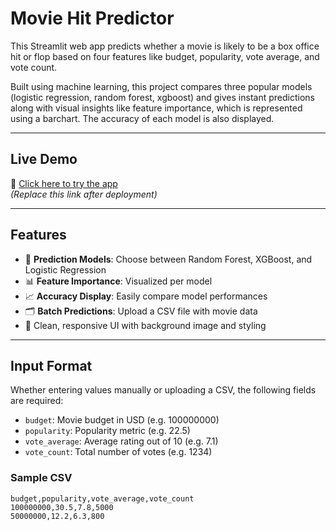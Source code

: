 # Movie Hit Predictor

This Streamlit web app predicts whether a movie is likely to be a box office hit or flop based on four features like budget, popularity, vote average, and vote count.

Built using machine learning, this project compares three popular models (logistic regression, random forest, xgboost) and gives instant predictions along with visual insights like feature importance, which is represented using a barchart. The accuracy of each model is also displayed.

---

## Live Demo

🔗 [Click here to try the app](https://your-username-your-repo.streamlit.app)  
*(Replace this link after deployment)*

---

## Features

- 🎯 **Prediction Models**: Choose between Random Forest, XGBoost, and Logistic Regression
- 📊 **Feature Importance**: Visualized per model
- 📈 **Accuracy Display**: Easily compare model performances
- 🗂️ **Batch Predictions**: Upload a CSV file with movie data
- 🎨 Clean, responsive UI with background image and styling

---

##  Input Format

Whether entering values manually or uploading a CSV, the following fields are required:

- `budget`: Movie budget in USD (e.g. 100000000)
- `popularity`: Popularity metric (e.g. 22.5)
- `vote_average`: Average rating out of 10 (e.g. 7.1)
- `vote_count`: Total number of votes (e.g. 1234)

### Sample CSV

```csv
budget,popularity,vote_average,vote_count
100000000,30.5,7.8,5000
50000000,12.2,6.3,800

